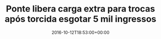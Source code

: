 ---
layout: post
title: "Ponte libera carga extra para trocas após torcida esgotar 5 mil ingressos "
date: 2016-10-12T18:53:00+00:00
external_link: "http://globoesporte.globo.com/sp/campinas-e-regiao/futebol/times/ponte-preta/noticia/2016/10/ponte-libera-carga-extra-para-trocas-apos-torcida-esgotar-5-mil-ingressos.html"
categories: news "globo.com"
---